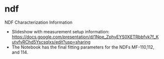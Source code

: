 # ndf
NDF Characterization Information

- Slideshow with measurement setup information: https://docs.google.com/presentation/d/1Npe_ZphyEYS0XETRbbfvk7f_KutyfvRChd5Yscsqlxs/edit?usp=sharing
- The Notebook has the final fitting parameters for the NDFs MF-110,112, and 114.
